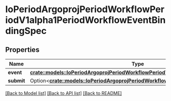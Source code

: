 # IoPeriodArgoprojPeriodWorkflowPeriodV1alpha1PeriodWorkflowEventBindingSpec

## Properties

Name | Type | Description | Notes
------------ | ------------- | ------------- | -------------
**event** | [**crate::models::IoPeriodArgoprojPeriodWorkflowPeriodV1alpha1PeriodEvent**](io.argoproj.workflow.v1alpha1.Event.md) |  | 
**submit** | Option<[**crate::models::IoPeriodArgoprojPeriodWorkflowPeriodV1alpha1PeriodSubmit**](io.argoproj.workflow.v1alpha1.Submit.md)> |  | [optional]

[[Back to Model list]](../README.md#documentation-for-models) [[Back to API list]](../README.md#documentation-for-api-endpoints) [[Back to README]](../README.md)



